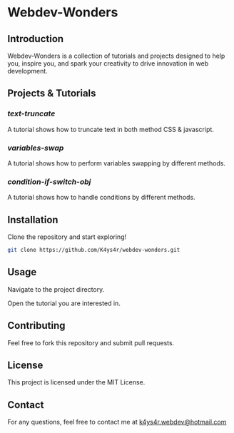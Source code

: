 # Webdev-Wonders

## Introduction

Webdev-Wonders is a collection of tutorials and projects designed to help you, inspire you, and spark your creativity to drive innovation in web development.

## Projects & Tutorials

### _text-truncate_

A tutorial shows how to truncate text in both method CSS & javascript.

### _variables-swap_

A tutorial shows how to perform variables swapping by different methods.

### _condition-if-switch-obj_

A tutorial shows how to handle conditions by different methods.

## Installation

Clone the repository and start exploring!

```bash
git clone https://github.com/K4ys4r/webdev-wonders.git
```

## Usage

Navigate to the project directory.

Open the tutorial you are interested in.

## Contributing

Feel free to fork this repository and submit pull requests.

## License

This project is licensed under the MIT License.

## Contact

For any questions, feel free to contact me at k4ys4r.webdev@hotmail.com

